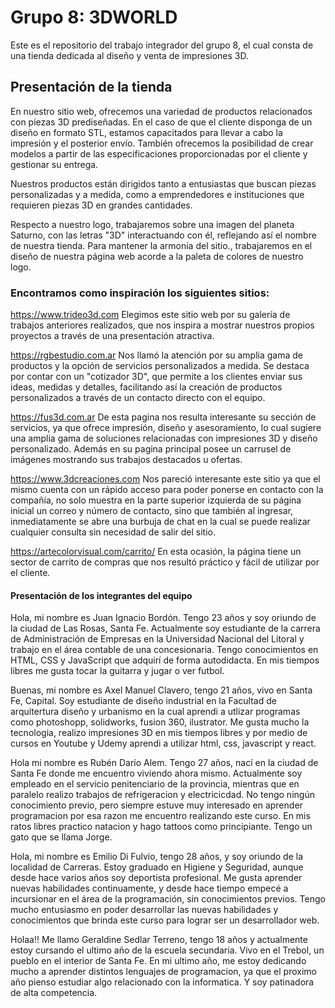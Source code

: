 # Grupo 8: 3DWORLD
Este es el repositorio del trabajo integrador del grupo 8, el cual consta de una tienda dedicada al diseño y venta de impresiones 3D.

## Presentación de la tienda

En nuestro sitio web, ofrecemos una variedad de productos relacionados con piezas 3D prediseñadas. En el caso de que el cliente disponga de un diseño en formato STL, estamos capacitados para llevar a cabo la impresión y el posterior envío. También ofrecemos la posibilidad de crear modelos a partir de las especificaciones proporcionadas por el cliente y gestionar su entrega.

Nuestros productos están dirigidos tanto a entusiastas que buscan piezas personalizadas y a medida, como a emprendedores e instituciones que requieren piezas 3D en grandes cantidades.

Respecto a nuestro logo, trabajaremos sobre una imagen del planeta Saturno, con las letras "3D" interactuando con él, reflejando así el nombre de nuestra tienda. Para mantener la armonía del sitio., trabajaremos en el diseño de nuestra página web acorde a la paleta de colores de nuestro logo.

### Encontramos como inspiración los siguientes sitios:

https://www.trideo3d.com 
Elegimos este sitio web por su galería de trabajos anteriores realizados, que nos inspira a mostrar nuestros propios proyectos a través de una presentación atractiva.

https://rgbestudio.com.ar 
Nos llamó la atención por su amplia gama de productos y la opción de servicios personalizados a medida. Se destaca por contar con un "cotizador 3D", que permite a los clientes enviar sus ideas, medidas y detalles, facilitando así la creación de productos personalizados a través de un contacto directo con el equipo.

https://fus3d.com.ar 
De esta pagina nos resulta interesante su sección de servicios, ya que ofrece impresión, diseño y asesoramiento, lo cual sugiere una amplia gama de soluciones relacionadas con impresiones 3D y diseño personalizado. Además en su pagina principal posee un carrusel de imágenes mostrando sus trabajos destacados u ofertas.

https://www.3dcreaciones.com
Nos pareció interesante este sitio ya que el mismo cuenta con un rápido acceso para poder ponerse en contacto con la compañía, no solo muestra en la parte superior izquierda de su página inicial un correo y número de contacto, sino que también al ingresar, inmediatamente se abre una burbuja de chat en la cual se puede realizar cualquier consulta sin necesidad de salir del sitio.

https://artecolorvisual.com/carrito/
En esta ocasión, la página tiene un sector de carrito de compras que nos resultó práctico y fácil de utilizar por el cliente.

#### Presentación de los integrantes del equipo

Hola, mi nombre es Juan Ignacio Bordón. Tengo 23 años y soy oriundo de la ciudad de Las Rosas, Santa Fe. Actualmente soy estudiante de la carrera de Administración de Empresas en la Universidad Nacional del Litoral y trabajo en el área contable de una concesionaria. Tengo conocimientos en HTML, CSS y JavaScript que adquirí de forma autodidacta. En mis tiempos libres me gusta tocar la guitarra y jugar o ver futbol.

Buenas, mi nombre es Axel Manuel Clavero, tengo 21 años, vivo en Santa Fe, Capital. Soy estudiante de diseño industrial en la Facultad de arquitertura diseño y urbanismo en la cual aprendi a utlizar programas como photoshopp, solidworks, fusion 360, ilustrator. Me gusta mucho la tecnologia, realizo impresiones 3D en mis tiempos libres y por medio de cursos en Youtube y Udemy aprendi a utilizar html, css, javascript y react.

Hola mi nombre es Rubén Darío Alem. Tengo 27 años, nací en la ciudad de Santa Fe donde me encuentro viviendo ahora mismo. Actualmente soy empleado en el servicio penitenciario de la provincia, mientras que en paralelo realizo trabajos de refrigeracion y electricicdad. No tengo ningún conocimiento previo, pero siempre estuve muy interesado en aprender programacion por esa razon me encuentro realizando este curso. En mis ratos libres practico natacion y hago tattoos como principiante. Tengo un gato que se llama Jorge.

Hola, mi nombre es Emilio Di Fulvio, tengo 28 años, y soy oriundo de la localidad de Carreras. Estoy graduado en Higiene y Seguridad, aunque desde hace varios años soy deportista profesional. Me gusta aprender nuevas habilidades continuamente, y desde hace tiempo empecé a incursionar en el área de la programación, sin conocimientos previos. Tengo mucho entusiasmo en poder desarrollar las nuevas habilidades y conocimientos que brinda este curso para lograr ser un desarrollador web.

Holaa!! Me llamo Geraldine Sedlar Terreno, tengo 18 años y actualmente estoy cursando el ultimo año de la escuela secundaria. Vivo en el Trebol, un pueblo en el interior de Santa Fe. En mi ultimo año, me estoy dedicando mucho a aprender distintos lenguajes de programacion, ya que el proximo año pienso estudiar algo relacionado con la informatica. Y soy patinadora de alta competencia.
